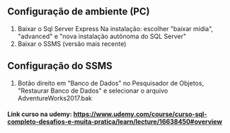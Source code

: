 ## Configuração de ambiente (PC)
1) Baixar o Sql Server Express
		Na instalação: escolher "baixar mídia", "advanced" e "nova instalação autônoma do SQL Server"
2) Baixar o SSMS (versão mais recente)

## Configuração do SSMS

1) Botão direito em "Banco de Dados" no Pesquisador de Objetos, "Restaurar Banco de Dados" e selecionar o arquivo AdventureWorks2017.bak


#### Link curso na udemy: https://www.udemy.com/course/curso-sql-completo-desafios-e-muita-pratica/learn/lecture/16638450#overview